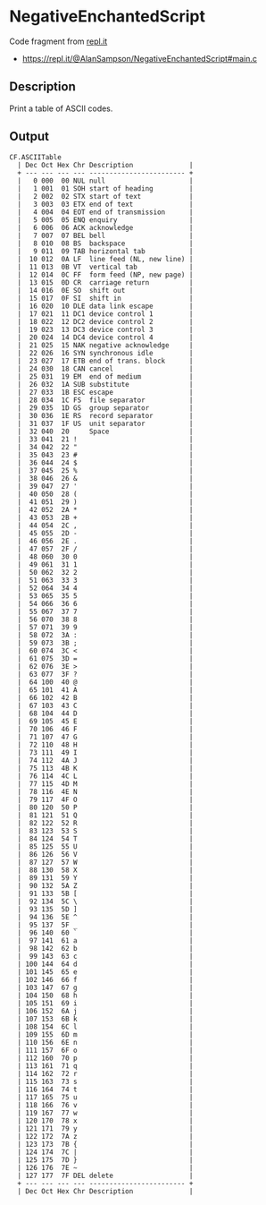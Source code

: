 # NegativeEnchantedScript

Code fragment from [repl.it](https://repl.it/)

- https://repl.it/@AlanSampson/NegativeEnchantedScript#main.c

## Description

Print a table of ASCII codes.

## Output

    CF.ASCIITable
      | Dec Oct Hex Chr Description              |
      + --- --- --- --- ------------------------ +
      |   0 000  00 NUL null                     |
      |   1 001  01 SOH start of heading         |
      |   2 002  02 STX start of text            |
      |   3 003  03 ETX end of text              |
      |   4 004  04 EOT end of transmission      |
      |   5 005  05 ENQ enquiry                  |
      |   6 006  06 ACK acknowledge              |
      |   7 007  07 BEL bell                     |
      |   8 010  08 BS  backspace                |
      |   9 011  09 TAB horizontal tab           |
      |  10 012  0A LF  line feed (NL, new line) |
      |  11 013  0B VT  vertical tab             |
      |  12 014  0C FF  form feed (NP, new page) |
      |  13 015  0D CR  carriage return          |
      |  14 016  0E SO  shift out                |
      |  15 017  0F SI  shift in                 |
      |  16 020  10 DLE data link escape         |
      |  17 021  11 DC1 device control 1         |
      |  18 022  12 DC2 device control 2         |
      |  19 023  13 DC3 device control 3         |
      |  20 024  14 DC4 device control 4         |
      |  21 025  15 NAK negative acknowledge     |
      |  22 026  16 SYN synchronous idle         |
      |  23 027  17 ETB end of trans. block      |
      |  24 030  18 CAN cancel                   |
      |  25 031  19 EM  end of medium            |
      |  26 032  1A SUB substitute               |
      |  27 033  1B ESC escape                   |
      |  28 034  1C FS  file separator           |
      |  29 035  1D GS  group separator          |
      |  30 036  1E RS  record separator         |
      |  31 037  1F US  unit separator           |
      |  32 040  20     Space                    |
      |  33 041  21 !                            |
      |  34 042  22 "                            |
      |  35 043  23 #                            |
      |  36 044  24 $                            |
      |  37 045  25 %                            |
      |  38 046  26 &                            |
      |  39 047  27 '                            |
      |  40 050  28 (                            |
      |  41 051  29 )                            |
      |  42 052  2A *                            |
      |  43 053  2B +                            |
      |  44 054  2C ,                            |
      |  45 055  2D -                            |
      |  46 056  2E .                            |
      |  47 057  2F /                            |
      |  48 060  30 0                            |
      |  49 061  31 1                            |
      |  50 062  32 2                            |
      |  51 063  33 3                            |
      |  52 064  34 4                            |
      |  53 065  35 5                            |
      |  54 066  36 6                            |
      |  55 067  37 7                            |
      |  56 070  38 8                            |
      |  57 071  39 9                            |
      |  58 072  3A :                            |
      |  59 073  3B ;                            |
      |  60 074  3C <                            |
      |  61 075  3D =                            |
      |  62 076  3E >                            |
      |  63 077  3F ?                            |
      |  64 100  40 @                            |
      |  65 101  41 A                            |
      |  66 102  42 B                            |
      |  67 103  43 C                            |
      |  68 104  44 D                            |
      |  69 105  45 E                            |
      |  70 106  46 F                            |
      |  71 107  47 G                            |
      |  72 110  48 H                            |
      |  73 111  49 I                            |
      |  74 112  4A J                            |
      |  75 113  4B K                            |
      |  76 114  4C L                            |
      |  77 115  4D M                            |
      |  78 116  4E N                            |
      |  79 117  4F O                            |
      |  80 120  50 P                            |
      |  81 121  51 Q                            |
      |  82 122  52 R                            |
      |  83 123  53 S                            |
      |  84 124  54 T                            |
      |  85 125  55 U                            |
      |  86 126  56 V                            |
      |  87 127  57 W                            |
      |  88 130  58 X                            |
      |  89 131  59 Y                            |
      |  90 132  5A Z                            |
      |  91 133  5B [                            |
      |  92 134  5C \                            |
      |  93 135  5D ]                            |
      |  94 136  5E ^                            |
      |  95 137  5F _                            |
      |  96 140  60 `                            |
      |  97 141  61 a                            |
      |  98 142  62 b                            |
      |  99 143  63 c                            |
      | 100 144  64 d                            |
      | 101 145  65 e                            |
      | 102 146  66 f                            |
      | 103 147  67 g                            |
      | 104 150  68 h                            |
      | 105 151  69 i                            |
      | 106 152  6A j                            |
      | 107 153  6B k                            |
      | 108 154  6C l                            |
      | 109 155  6D m                            |
      | 110 156  6E n                            |
      | 111 157  6F o                            |
      | 112 160  70 p                            |
      | 113 161  71 q                            |
      | 114 162  72 r                            |
      | 115 163  73 s                            |
      | 116 164  74 t                            |
      | 117 165  75 u                            |
      | 118 166  76 v                            |
      | 119 167  77 w                            |
      | 120 170  78 x                            |
      | 121 171  79 y                            |
      | 122 172  7A z                            |
      | 123 173  7B {                            |
      | 124 174  7C |                            |
      | 125 175  7D }                            |
      | 126 176  7E ~                            |
      | 127 177  7F DEL delete                   |
      + --- --- --- --- ------------------------ +
      | Dec Oct Hex Chr Description              |
